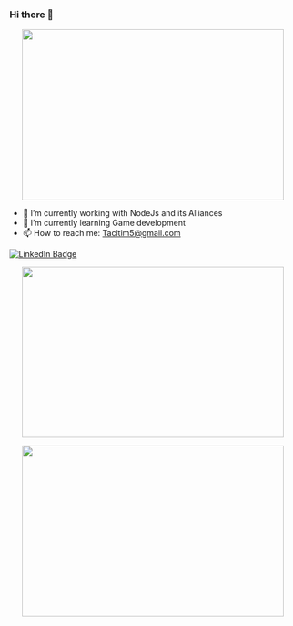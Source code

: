 ### Hi there 👋

<!--
**Tacit1/Tacit1** is a ✨ _special_ ✨ repository because its `README.md` (this file) appears on your GitHub profile.
--> 
<p align="center">
  <img width="460" height="300"        src="https://media2.giphy.com/media/v1.Y2lkPTc5MGI3NjExNGIwZmFhZTg0NmYxYmM1M2VjMTEyNzVjNDgyMWIwZmU0YTQ2Zjk2YiZjdD1n/qgQUggAC3Pfv687qPC/giphy.gif">
</p>

- 🔭 I’m currently working with NodeJs and its Alliances
- 🌱 I’m currently learning Game development 
- 📫 How to reach me: Tacitim5@gmail.com

<div id="badges">
  <a href="https://www.linkedin.com/notifications/?filter=all">
    <img src="https://img.shields.io/badge/LinkedIn-blue?style=for-the-badge&logo=linkedin&logoColor=white" alt="LinkedIn Badge"/>
  </a>
</div>

<p align="center">
  <img width="460" height="300" src="https://github-readme-stats.vercel.app/api/top-langs/?username=Tacit1">
</p>

<p align="center">
  <img width="460" height="300" src="http://github-readme-streak-stats.herokuapp.com?user=Tacit1&theme=dark&background=000000">
</p>


